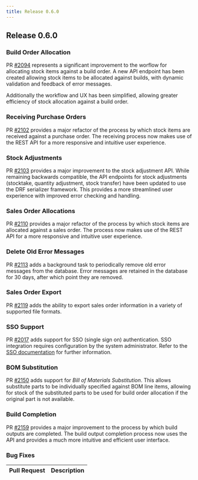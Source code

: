 ```yaml
---
title: Release 0.6.0
---
```


## Release 0.6.0

### Build Order Allocation

PR [#2094](https://github.com/inventree/InvenTree/pull/2094) represents a significant improvement to the worflow for allocating stock items against a build order. A new API endpoint has been created allowing stock items to be allocated against builds, with dynamic validation and feedback of error messages.

Additionally the workflow and UX has been simplified, allowing greater efficiency of stock allocation against a build order.

### Receiving Purchase Orders

PR [#2102](https://github.com/inventree/InvenTree/pull/2102) provides a major refactor of the process by which stock items are received against a purchase order. The receiving process now makes use of the REST API for a more responsive and intuitive user experience.

### Stock Adjustments

PR [#2103](https://github.com/inventree/InvenTree/pull/2103) provides a major improvement to the stock adjustment API. While remaining backwards compatible, the API endpoints for stock adjustments (stocktake, quantity adjustment, stock transfer) have been updated to use the DRF serializer framework. This provides a more streamlined user experience with improved error checking and handling.

### Sales Order Allocations

PR [#2110](https://github.com/inventree/InvenTree/pull/2110) provides a major refactor of the process by which stock items are allocated against a sales order. The process now makes use of the REST API for a more responsive and intuitive user experience.

### Delete Old Error Messages

PR [#2113](https://github.com/inventree/InvenTree/pull/2113) adds a background task to periodically remove old error messages from the database. Error messages are retained in the database for 30 days, after which point they are removed.

### Sales Order Export

PR [#2119](https://github.com/inventree/InvenTree/pull/2119) adds the ability to export sales order information in a variety of supported file formats.

### SSO Support

PR [#2017](https://github.com/inventree/InvenTree/pull/2017) adds support for SSO (single sign on) authentication. SSO integration requires configuration by the system administrator. Refer to the [SSO documentation](../admin/sso) for further information.

### BOM Substitution

PR [#2150](https://github.com/inventree/InvenTree/pull/2150) adds support for *Bill of Materials Substitution*. This allows substitute parts to be individually specified against BOM line items, allowing for stock of the substituted parts to be used for build order allocation if the original part is not available.

### Build Completion 

PR [#2159](https://github.com/inventree/InvenTree/pull/2159) provides a major improvement to the process by which build outputs are completed. The build output completion process now uses the API and provides a much more intuitive and efficient user interface.

### Bug Fixes

| Pull Request | Description |
| --- | --- |
